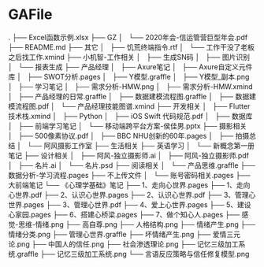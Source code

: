 
# GAFile
.
├── Excel函数示例.xlsx
├── GZ
│   └── 2020年会-信运管营巨型年会.pdf
├── README.md
├── 其它
│   ├── 饥荒终端指令.rtf
│   └── 工作干没了老板之后找工作.xmind
├── 小机智-工作相关
│   ├── 生成SN码
│   ├── 图片识别
│   └── 报表生成
├── 产品经理
│   ├── Axure笔记
│   ├── Axure自定义元件库
│   ├── SWOT分析.pages
│   ├── Y模型.graffle
│   ├── Y模型_副本.png
│   ├── 学习笔记
│   ├── 需求分析-HMW.png
│   ├── 需求分析-HMW.xmind
│   ├── 产品经理的日常.graffle
│   ├── 数据建模流程图.graffle
│   ├── 数据建模流程图.pdf
│   └── 产品经理技能图谱.xmind
├── 开发相关
│   ├── Flutter技术栈.xmind
│   ├── Python
│   ├── iOS Swift 代码规范.pdf
│   ├── 数据库
│   ├── 前端学习笔记
│   └── 移动端跨平台方案-侯佳男.pptx
├── 摄影相关
│   ├── 500像素协议.pdf
│   ├── BBC NHU创新的60年.pages
│   ├── 拍摄总结
│   └── 阿风摄影工作室
├── 生活相关
├── 英语学习
│   └── 新概念第一册笔记
├── 设计相关
│   ├── 阿风-独立摄影师.ai
│   ├── 阿风-独立摄影师.pdf
│   ├── 名片.ai
│   └── 名片.psd
├── 阅读相关
│   └── 产品思维.graffle
├── 数据分析-学习流程.pages
├── 不上传文件
│   └── 账号密码相关.pages
├── 大前端笔记
└── 《心理学基础》笔记
    ├── 1、走向心世界.pages
    ├── 1、走向心世界.pdf
    ├── 2、认识心世界.pages
    ├── 2、认识心世界.pdf
    ├── 3、管理心世界.pages
    ├── 3、管理心世界.pdf
    ├── 4、爱上心世界.pages
    ├── 5、建设心家园.pages
    ├── 6、搭建心桥梁.pages
    ├── 7、做个知心人.pages
    ├── 感觉-思维-情绪.png
    ├── 高自尊.png
    ├── 人格结构.png
    ├── 情绪产生.png
    ├── 情绪分类.png
    ├── 管理心世界.graffle
    ├── 坏情绪产生.png
    ├── 爱情三元论.png
    ├── 中国人的信任.png
    ├── 社会渗透理论.png
    ├── 记忆三级加工系统.graffle
    ├── 记忆三级加工系统.png
    └── 言语反应策略与信任修复模型.png




